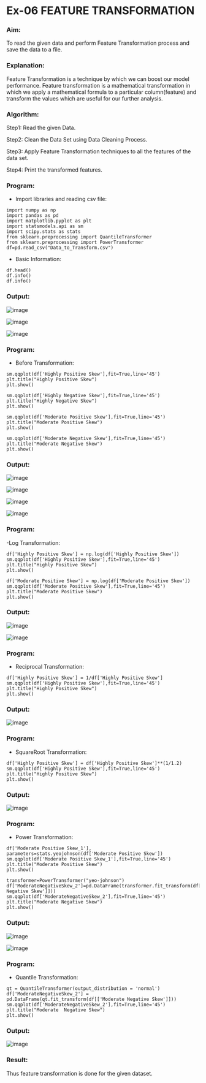 # Ex-06 FEATURE TRANSFORMATION
### Aim:
To read the given data and perform Feature Transformation process and save the data to a file.
### Explanation:
Feature Transformation is a technique by which we can boost our model performance. Feature transformation is a mathematical transformation in which we apply a mathematical formula to a particular column(feature) and transform the values which are useful for our further analysis.
### Algorithm:
Step1: Read the given Data.

Step2: Clean the Data Set using Data Cleaning Process.

Step3: Apply Feature Transformation techniques to all the features of the data set.

Step4: Print the transformed features.
### Program:
- Import libraries and reading csv file:
```
import numpy as np
import pandas as pd
import matplotlib.pyplot as plt
import statsmodels.api as sm
import scipy.stats as stats
from sklearn.preprocessing import QuantileTransformer
from sklearn.preprocessing import PowerTransformer
df=pd.read_csv("Data_to_Transform.csv")
```
- Basic Information:
```
df.head()
df.info()
df.info()
```
### Output:

![image](https://github.com/22002102/ODD2023-Datascience-Ex06/assets/119091638/be5882db-9363-4c7d-83ca-9ac8eecc77d2)


![image](https://github.com/22002102/ODD2023-Datascience-Ex06/assets/119091638/1e374d35-9db2-4d4c-abf7-460e041e1889)


![image](https://github.com/22002102/ODD2023-Datascience-Ex06/assets/119091638/579ae4ba-4319-413f-8d5b-36da644a8adc)


### Program:

- Before Transformation:

```
sm.qqplot(df['Highly Positive Skew'],fit=True,line='45')
plt.title("Highly Positive Skew")
plt.show()

sm.qqplot(df['Highly Negative Skew'],fit=True,line='45')
plt.title("Highly Negative Skew")
plt.show()

sm.qqplot(df['Moderate Positive Skew'],fit=True,line='45')
plt.title("Moderate Positive Skew")
plt.show()

sm.qqplot(df['Moderate Negative Skew'],fit=True,line='45')
plt.title("Moderate Negative Skew")
plt.show()
```
### Output:

![image](https://github.com/22002102/ODD2023-Datascience-Ex06/assets/119091638/4625d498-3b56-4c74-ad94-946bdfb82caf)


![image](https://github.com/22002102/ODD2023-Datascience-Ex06/assets/119091638/50e8990e-531b-40fc-b95e-9fe6529d06a3)


![image](https://github.com/22002102/ODD2023-Datascience-Ex06/assets/119091638/ff0f1b87-8e9d-4b90-9638-e95486b39e9f)


![image](https://github.com/22002102/ODD2023-Datascience-Ex06/assets/119091638/4194cca1-d54d-43be-8594-d3f950bdc504)

### Program:

-Log Transformation:

```
df['Highly Positive Skew'] = np.log(df['Highly Positive Skew'])
sm.qqplot(df['Highly Positive Skew'],fit=True,line='45')
plt.title("Highly Positive Skew")
plt.show()

df['Moderate Positive Skew'] = np.log(df['Moderate Positive Skew'])
sm.qqplot(df['Moderate Positive Skew'],fit=True,line='45')
plt.title("Moderate Positive Skew")
plt.show()
```

### Output:

![image](https://github.com/22002102/ODD2023-Datascience-Ex06/assets/119091638/10836db6-5875-4301-bf47-4171af631ab9)


![image](https://github.com/22002102/ODD2023-Datascience-Ex06/assets/119091638/9cf74773-4b19-4223-aa94-2e1415f3f03d)

### Program:

- Reciprocal Transformation:

```
df['Highly Positive Skew'] = 1/df['Highly Positive Skew']
sm.qqplot(df['Highly Positive Skew'],fit=True,line='45')
plt.title("Highly Positive Skew")
plt.show()
```
### Output:

![image](https://github.com/22002102/ODD2023-Datascience-Ex06/assets/119091638/ad57bea2-3d89-4c1b-8455-2912ba71ea50)

### Program:

- SquareRoot Transformation:

```
df['Highly Positive Skew'] = df['Highly Positive Skew']**(1/1.2)
sm.qqplot(df['Highly Positive Skew'],fit=True,line='45')
plt.title("Highly Positive Skew")
plt.show()
```

### Output:

![image](https://github.com/22002102/ODD2023-Datascience-Ex06/assets/119091638/6bcad102-1050-49c3-8f1a-05c5723541ae)

### Program:

- Power Transformation:

```
df['Moderate Positive Skew_1'], parameters=stats.yeojohnson(df['Moderate Positive Skew'])
sm.qqplot(df['Moderate Positive Skew_1'],fit=True,line='45')
plt.title("Moderate Positive Skew")
plt.show()

transformer=PowerTransformer("yeo-johnson")
df['ModerateNegativeSkew_2']=pd.DataFrame(transformer.fit_transform(df[['Moderate Negative Skew']]))
sm.qqplot(df['ModerateNegativeSkew_2'],fit=True,line='45')
plt.title("Moderate Negative Skew")
plt.show()
```

### Output:

![image](https://github.com/22002102/ODD2023-Datascience-Ex06/assets/119091638/4a8d02d2-d993-43da-ae1f-732000a442ed)


![image](https://github.com/22002102/ODD2023-Datascience-Ex06/assets/119091638/3a4e1dd1-a367-492b-8a8d-5441be52400a)


### Program:

- Quantile Transformation:

```
qt = QuantileTransformer(output_distribution = 'normal')
df['ModerateNegativeSkew_2'] = pd.DataFrame(qt.fit_transform(df[['Moderate Negative Skew']]))
sm.qqplot(df['ModerateNegativeSkew_2'],fit=True,line='45')
plt.title("Moderate  Negative Skew")
plt.show()
```

### Output:

![image](https://github.com/22002102/ODD2023-Datascience-Ex06/assets/119091638/367d706f-50b2-47a5-b231-aa654c8d2275)


### Result:
Thus feature transformation is done for the given dataset.
